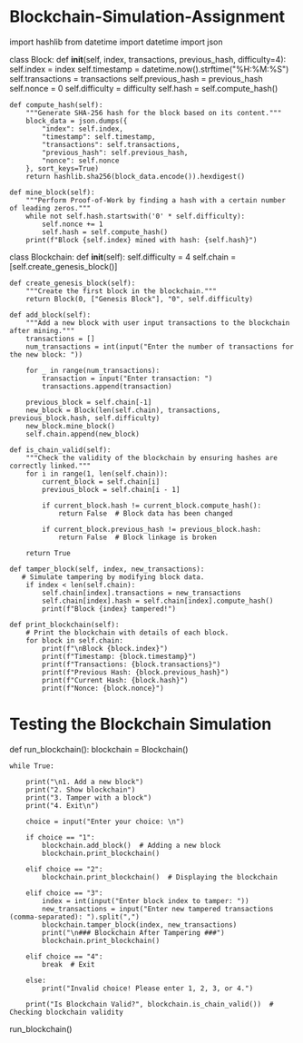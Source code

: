 # Blockchain-Simulation-Assignment
import hashlib
from datetime import datetime
import json

class Block:
    def __init__(self, index, transactions, previous_hash, difficulty=4):
        self.index = index
        self.timestamp = datetime.now().strftime("%H:%M:%S")
        self.transactions = transactions
        self.previous_hash = previous_hash
        self.nonce = 0
        self.difficulty = difficulty
        self.hash = self.compute_hash()
        
    def compute_hash(self):
        """Generate SHA-256 hash for the block based on its content."""
        block_data = json.dumps({
            "index": self.index,
            "timestamp": self.timestamp,
            "transactions": self.transactions,
            "previous_hash": self.previous_hash,
            "nonce": self.nonce
        }, sort_keys=True)
        return hashlib.sha256(block_data.encode()).hexdigest()
    
    def mine_block(self):
        """Perform Proof-of-Work by finding a hash with a certain number of leading zeros."""
        while not self.hash.startswith('0' * self.difficulty):
            self.nonce += 1
            self.hash = self.compute_hash()
        print(f"Block {self.index} mined with hash: {self.hash}")

class Blockchain:
    def __init__(self):
        self.difficulty = 4
        self.chain = [self.create_genesis_block()]
       
    def create_genesis_block(self):
        """Create the first block in the blockchain."""
        return Block(0, ["Genesis Block"], "0", self.difficulty)

    def add_block(self):
        """Add a new block with user input transactions to the blockchain after mining."""
        transactions = []
        num_transactions = int(input("Enter the number of transactions for the new block: "))
        
        for _ in range(num_transactions):
            transaction = input("Enter transaction: ")
            transactions.append(transaction)
        
        previous_block = self.chain[-1]
        new_block = Block(len(self.chain), transactions, previous_block.hash, self.difficulty)
        new_block.mine_block()
        self.chain.append(new_block)
    
    def is_chain_valid(self):
        """Check the validity of the blockchain by ensuring hashes are correctly linked."""
        for i in range(1, len(self.chain)):
            current_block = self.chain[i]
            previous_block = self.chain[i - 1]

            if current_block.hash != current_block.compute_hash():
                return False  # Block data has been changed
            
            if current_block.previous_hash != previous_block.hash:
                return False  # Block linkage is broken
        
        return True

    def tamper_block(self, index, new_transactions):
       # Simulate tampering by modifying block data.
        if index < len(self.chain):
            self.chain[index].transactions = new_transactions
            self.chain[index].hash = self.chain[index].compute_hash()
            print(f"Block {index} tampered!")

    def print_blockchain(self):
        # Print the blockchain with details of each block.
        for block in self.chain:
            print(f"\nBlock {block.index}")
            print(f"Timestamp: {block.timestamp}")
            print(f"Transactions: {block.transactions}")
            print(f"Previous Hash: {block.previous_hash}")
            print(f"Current Hash: {block.hash}")
            print(f"Nonce: {block.nonce}")

# Testing the Blockchain Simulation
def run_blockchain():
    blockchain = Blockchain()

    while True:
    
        print("\n1. Add a new block")
        print("2. Show blockchain")
        print("3. Tamper with a block")
        print("4. Exit\n")
    
        choice = input("Enter your choice: \n")
    
        if choice == "1":
            blockchain.add_block()  # Adding a new block
            blockchain.print_blockchain()
    
        elif choice == "2":    
            blockchain.print_blockchain()  # Displaying the blockchain

        elif choice == "3":
            index = int(input("Enter block index to tamper: "))
            new_transactions = input("Enter new tampered transactions (comma-separated): ").split(",")
            blockchain.tamper_block(index, new_transactions)
            print("\n### Blockchain After Tampering ###")
            blockchain.print_blockchain()
    
        elif choice == "4": 
            break  # Exit 
    
        else:
            print("Invalid choice! Please enter 1, 2, 3, or 4.")
    
        print("Is Blockchain Valid?", blockchain.is_chain_valid())  # Checking blockchain validity
    
run_blockchain()
